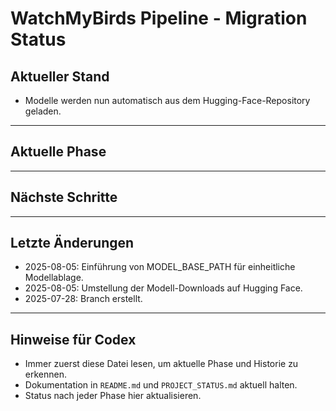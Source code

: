 # WatchMyBirds Pipeline - Migration Status

## Aktueller Stand

- Modelle werden nun automatisch aus dem Hugging-Face-Repository geladen.

---

## Aktuelle Phase

---

## Nächste Schritte

---

## Letzte Änderungen
- 2025-08-05: Einführung von MODEL_BASE_PATH für einheitliche Modellablage.
- 2025-08-05: Umstellung der Modell-Downloads auf Hugging Face.
- 2025-07-28: Branch erstellt.

---

## Hinweise für Codex
- Immer zuerst diese Datei lesen, um aktuelle Phase und Historie zu erkennen.
- Dokumentation in `README.md` und `PROJECT_STATUS.md` aktuell halten.
- Status nach jeder Phase hier aktualisieren.

